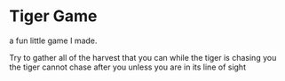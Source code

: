 # Tiger Game
a fun little game I made.

Try to gather all of the harvest that you can while the tiger is chasing you
the tiger cannot chase after you unless you are in its line of sight
